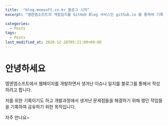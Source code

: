 ```yaml
---
title:  "blog.mnmsoft.co.kr 블로그 시작"
excerpt: "엠엔엠소프트의 개발일지를 GitHub Blog 서비스인 github.io 를 통하여 기록합니다."

categories:
  - Posts
tags:
  - Posts
last_modified_at: 2020-12-28T05:21:00+09:00
---
```


# 안녕하세요

엠엔엠소프트에서 웹페이지를 개발하면서 생겨난 이슈나 일지를 블로그를 통해서 작성하려고 합니다.  
  
저를 위한 기록이기도 하고 개발과정에서 생겨난 문제점들을 해결하기 위해 했던 작업들을 기록하여 공유하기 위한 목적입니다.  

자주 만나요~